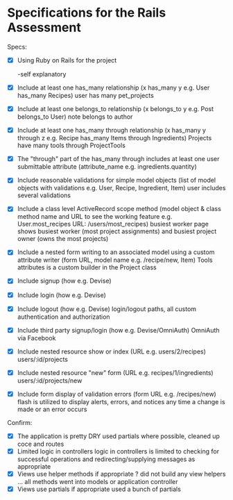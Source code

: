 # Specifications for the Rails Assessment

Specs:
- [x] Using Ruby on Rails for the project

  -self explanatory

- [x] Include at least one has_many relationship (x has_many y e.g. User has_many Recipes)
    user has many pet_projects

- [x] Include at least one belongs_to relationship (x belongs_to y e.g. Post belongs_to User)
    note belongs to author

- [x] Include at least one has_many through relationship (x has_many y through z e.g. Recipe has_many Items through Ingredients)
    Projects have many tools through ProjectTools

- [x] The "through" part of the has_many through includes at least one user submittable attribute (attribute_name e.g. ingredients.quantity)

- [x] Include reasonable validations for simple model objects (list of model objects with validations e.g. User, Recipe, Ingredient, Item)
    user includes several validations

- [x] Include a class level ActiveRecord scope method (model object & class method name and URL to see the working feature e.g. User.most_recipes URL: /users/most_recipes)
    busiest worker page shows busiest worker (most project assignments) and busiest project owner (owns the most projects)

- [x] Include a nested form writing to an associated model using a custom attribute writer (form URL, model name e.g. /recipe/new, Item)
    Tools attributes is a custom builder in the Project class

- [x] Include signup (how e.g. Devise)
- [x] Include login (how e.g. Devise)
- [x] Include logout (how e.g. Devise)
    login/logout paths, all custom authentication and authorization

- [x] Include third party signup/login (how e.g. Devise/OmniAuth)
  OmniAuth via Facebook

- [x] Include nested resource show or index (URL e.g. users/2/recipes)
    users/:id/projects

- [x] Include nested resource "new" form (URL e.g. recipes/1/ingredients)
    users/:id/projects/new

- [x] Include form display of validation errors (form URL e.g. /recipes/new)
    flash is utilized to display alerts, errors, and notices any time a change is made or an error occurs

Confirm:
- [x] The application is pretty DRY
    used partials where possible, cleaned up coce and routes
- [x] Limited logic in controllers
    logic in controllers is limited to checking for successful operations and redirecting/supplying messages as appropriate
- [x] Views use helper methods if appropriate
    ? did not build any view helpers ... all methods went into models or application controller
- [x] Views use partials if appropriate
    used a bunch of partials
